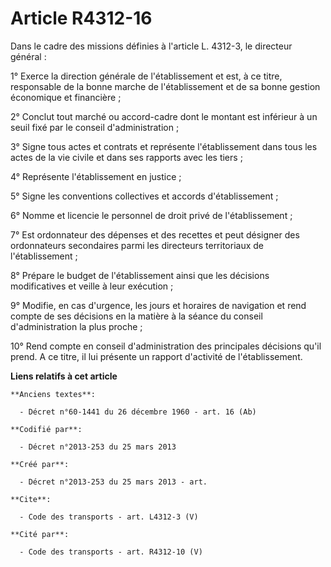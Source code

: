 # Article R4312-16

Dans le cadre des missions définies à l'article L. 4312-3, le directeur général : 

1° Exerce la direction générale de l'établissement et est, à ce titre, responsable de la bonne marche de l'établissement et
de sa bonne gestion économique et financière ; 

2° Conclut tout marché ou accord-cadre dont le montant est inférieur à un seuil fixé par le conseil d'administration ; 

3° Signe tous actes et contrats et représente l'établissement dans tous les actes de la vie civile et dans ses rapports avec
les tiers ; 

4° Représente l'établissement en justice ; 

5° Signe les conventions collectives et accords d'établissement ; 

6° Nomme et licencie le personnel de droit privé de l'établissement ; 

7° Est ordonnateur des dépenses et des recettes et peut désigner des ordonnateurs secondaires parmi les directeurs
territoriaux de l'établissement ; 

8° Prépare le budget de l'établissement ainsi que les décisions modificatives et veille à leur exécution ; 

9° Modifie, en cas d'urgence, les jours et horaires de navigation et rend compte de ses décisions en la matière à la séance
du conseil d'administration la plus proche ; 

10° Rend compte en conseil d'administration des principales décisions qu'il prend. A ce titre, il lui présente un rapport
d'activité de l'établissement.

**Liens relatifs à cet article**

	**Anciens textes**:

	  - Décret n°60-1441 du 26 décembre 1960 - art. 16 (Ab)

	**Codifié par**:

	  - Décret n°2013-253 du 25 mars 2013

	**Créé par**:

	  - Décret n°2013-253 du 25 mars 2013 - art.

	**Cite**:

	  - Code des transports - art. L4312-3 (V)

	**Cité par**:

	  - Code des transports - art. R4312-10 (V)
